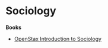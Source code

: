 # Sociology

**Books**

* [OpenStax Introduction to Sociology](https://openstax.org/details/books/introduction-sociology-2e)
